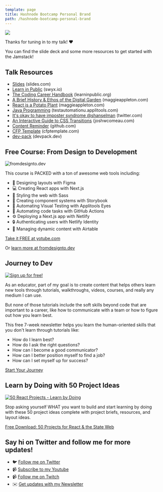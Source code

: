 ```yaml
---
template: page
title: Hashnode Bootcamp Personal Brand
path: /hashnode-bootcamp-personal-brand
---
```

![](/assets/thanks-for-tuning-in.jpg)

Thanks for tuning in to my talk! ❤️

You can find the slide deck and some more resources to get started with the Jamstack!

## Talk Resources

* [Slides](https://slides.com/colbyfayock/stand-out-by-building-a-personal-brand-hashnode-bootcamp-3) (slides.com)
* [Learn in Public](https://www.swyx.io/learn-in-public/) (swyx.io)
* [The Coding Career Handbook](https://www.learninpublic.org/) (learninpublic.org)
* [A Brief History & Ethos of the Digital Garden](https://maggieappleton.com/garden-history) (maggieappleton.com)
* [React is a Potato Plant](maggieappleton.com/reactpotato) (maggieappleton.com)
* [Java Programming](https://testautomationu.applitools.com/java-programming-course/) (testautomationu.applitools.com)
* [It's okay to have imposter syndrome @shanselman](https://twitter.com/shanselman/status/1348399361521111040) (twitter.com)
* [An Interactive Guide to CSS Transitions](https://www.joshwcomeau.com/animation/css-transitions/) (joshwcomeau.com)
* [Content Reminder](github.com/colbyfayock/content-reminder) (github.com)
* [CFP Template](https://cfptemplate.com/) (cfptemplate.com)
* [dev-pack](https://www.devpack.dev/) (devpack.dev)

## Free Course: From Design to Development



![fromdesignto.dev](/assets/from-design-to-development.jpg)

This course is PACKED with a ton of awesome web tools including:

* 🎨 Designing layouts with Figma
* 💻 Creating React apps with Next.js
* 💅 Styling the web with Sass
* 📓 Creating component systems with Storybook
* 🧐 Automating Visual Testing with Applitools Eyes
* 🤖 Automating code tasks with GitHub Actions
* ⚙️ Deploying a Next.js app with Netlify
* 🔒 Authenticating users with Netlify Identity
* 📝 Managing dynamic content with Airtable

[Take it FREE at yotube.com](https://www.youtube.com/watch?v=QjZIeA952jE)

Or [learn more at fromdesignto.dev](https://fromdesignto.dev/)

## Journey to Dev

[![Sign up for free!](/assets/open-graph.jpg)](https://journeyto.dev/)

As an educator, part of my goal is to create content that helps others learn new tools through tutorials, walkthroughs, videos, courses, and really any medium I can use.​

But none of those tutorials include the soft skills beyond code that are important to a career, like how to communicate with a team or how to figure out how you learn best.

This free 7-week newsletter helps you learn the human-oriented skills that you don't learn through tutorials like:

* How do I learn best?
* How do I ask the right questions?
* How can I become a good communicator?
* How can I better position myself to find a job?
* How can I set myself up for success?

[Start Your Journey](https://journeyto.dev/)

## Learn by Doing with 50 Project Ideas

[![50 React Projects - Learn by Doing](/assets/50-react-projects-banner.jpg)](https://50reactprojects.com/)

Stop asking yourself WHAT you want to build and start learning by doing with these 50 project ideas complete with project briefs, resources, and layout ideas.

[Free Download: 50 Projects for React & the State Web](https://50reactprojects.com/)

## Say hi on Twitter and follow me for more updates!

* 🐦 [Follow me on Twitter](https://twitter.com/colbyfayock)
* 📹 [Subscribe to my Youtube](https://www.youtube.com/colbyfayock?sub_confirmation=1)
* 📹 [Follow me on Twitch](https://www.twitch.tv/colbyfayock)
* ✉️ [Get updates with my Newsletter](https://colbyfayock.com/newsletter)